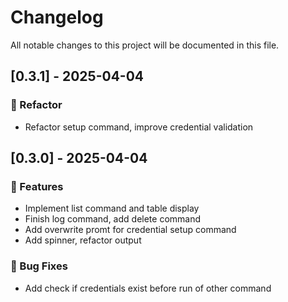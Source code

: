 # Changelog

All notable changes to this project will be documented in this file.

## [0.3.1] - 2025-04-04

### 🚜 Refactor

- Refactor setup command, improve credential validation

## [0.3.0] - 2025-04-04

### 🚀 Features

- Implement list command and table display
- Finish log command, add delete command
- Add overwrite promt for credential setup command
- Add spinner, refactor output

### 🐛 Bug Fixes

- Add check if credentials exist before run of other command

<!-- generated by git-cliff -->
